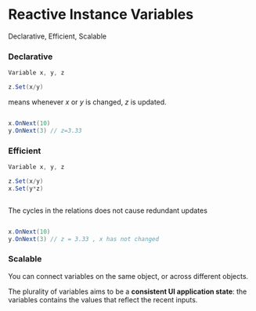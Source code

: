 # Reactive Instance Variables
Declarative, Efficient, Scalable

### Declarative

```C#
Variable x, y, z

z.Set(x/y)


```

means whenever *x* or *y* is changed, *z* is updated. 


```C#

x.OnNext(10)
y.OnNext(3) // z=3.33


```

### Efficient

```C#
Variable x, y, z

z.Set(x/y)
x.Set(y*z)



```

The cycles in the relations does not cause redundant updates

```C#

x.OnNext(10)
y.OnNext(3) // z = 3.33 , x has not changed


```

### Scalable
You can connect variables on the same object, or across different objects.  




The plurality of variables aims to be a **consistent UI application state**: the variables contains the values that reflect the recent inputs.







